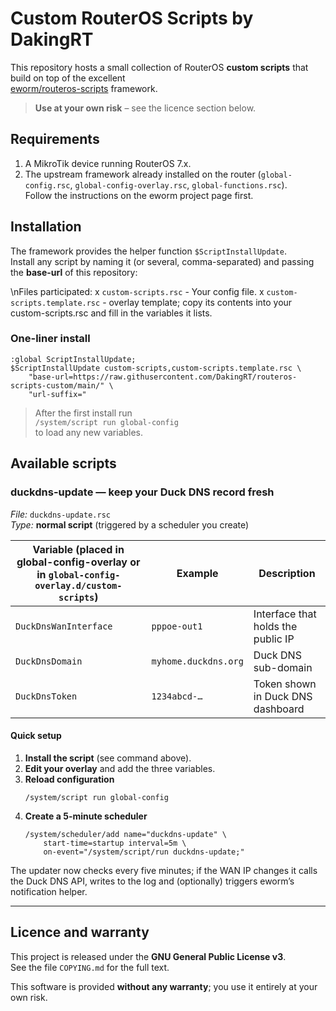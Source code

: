 # Custom RouterOS Scripts by DakingRT

This repository hosts a small collection of RouterOS **custom scripts** that build on top of the excellent  
[eworm/routeros-scripts](https://git.eworm.de/cgit/routeros-scripts/about/) framework.

> **Use at your own risk** – see the licence section below.

## Requirements

1. A MikroTik device running RouterOS 7.x.  
2. The upstream framework already installed on the router (`global-config.rsc`, `global-config-overlay.rsc`, `global-functions.rsc`).  
   Follow the instructions on the eworm project page first.

## Installation


The framework provides the helper function `$ScriptInstallUpdate`.  
Install any script by naming it (or several, comma-separated) and passing the **base-url** of this repository:

\nFiles participated:
x `custom-scripts.rsc` -  Your config file.
x `custom-scripts.template.rsc` - overlay template; copy its contents into your custom-scripts.rsc and fill in the variables it lists.

### One-liner install

```rsc
:global ScriptInstallUpdate;
$ScriptInstallUpdate custom-scripts,custom-scripts.template.rsc \
    "base-url=https://raw.githusercontent.com/DakingRT/routeros-scripts-custom/main/" \
    "url-suffix="
```

> After the first install run  
> `/system/script run global-config`  
> to load any new variables.


## Available scripts

### duckdns-update — keep your Duck DNS record fresh

*File:* `duckdns-update.rsc`  
*Type:* **normal script** (triggered by a scheduler you create)  

| Variable (placed in **global-config-overlay** or in `global-config-overlay.d/custom-scripts`) | Example | Description |
|------------------------------------------------------------|---------|-------------|
| `DuckDnsWanInterface` | `pppoe-out1`       | Interface that holds the public IP |
| `DuckDnsDomain`       | `myhome.duckdns.org` | Duck DNS sub-domain |
| `DuckDnsToken`        | `1234abcd-…`       | Token shown in Duck DNS dashboard |

#### Quick setup

1. **Install the script** (see command above).  
2. **Edit your overlay** and add the three variables.  
3. **Reload configuration**  
   ```rsc
   /system/script run global-config
   ```  
4. **Create a 5-minute scheduler**  
   ```rsc
   /system/scheduler/add name="duckdns-update" \
       start-time=startup interval=5m \
       on-event="/system/script/run duckdns-update;"
   ```

The updater now checks every five minutes; if the WAN IP changes it calls the Duck DNS API, writes to the log and (optionally) triggers eworm’s notification helper.

---

## Licence and warranty

This project is released under the **GNU General Public License v3**.  
See the file `COPYING.md` for the full text.

This software is provided **without any warranty**; you use it entirely at your own risk.